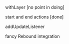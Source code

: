  withLayer [no point in doing]
 
 start and end actions [done]
 
 addUpdateListener

 fancy Rebound integration
